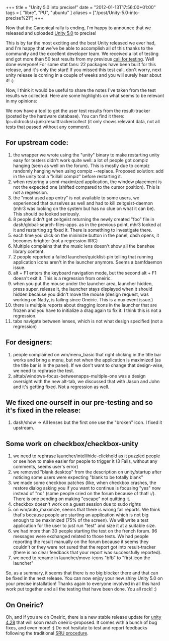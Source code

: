 +++
title = "Unity 5.0 into precise!"
date = "2012-01-13T17:56:00+01:00"
tags = [ "libre", "PU", "ubuntu" ]
aliases = ["/post/Unity-5.0-into-precise%21"]
+++
    <p>Now that the Canonical rally is ending, I'm happy to announce that we released and uploaded <a href="https://launchpad.net/unity/5.0/5.0.0">Unity 5.0</a> to precise!</p>


<p>This is by far the most exciting and the best Unity released we ever had, and I'm happy that we've be able to accomplish all of this thanks to the community and the excellent developer team. We received a lot of testing and got more than 50 test results from my previous <a href="/post/Releasing-a-precise-Unity-5.0-to-Ubuntu-12.04">call for testing</a>. Well done everyone! For some stat fans: 22 packages have been built for this release, and it's only the start! If you missed this test call, don't worry, next unity release is coming in a couple of weeks and you will surely hear about it! :)</p>


<p>Now, I think it would be useful to share the notes I've taken from the test results we collected. Here are some highlights on what seems to be relevant in my opinions:</p>


<p>We now have a tool to get the user test results from the result-tracker (posted by the hardware database). You can find it there: lp:~didrocks/+junk/resulttrackercollect (it only shows relevant data, not all tests that passed without any comment).</p>


<h2>For upstream code:</h2>
<ol>
<li>the wrapper we wrote using the "unity" binary to make restarting unity easy for testers didn't work quite well: a lot of people got compiz hanging (seen as well on the forum). This is mostly due to compiz randomly hanging when using compiz --replace. Proposed solution: add in the unity tool a "killall compiz" before restarting it.</li>
<li>when restoring a semi-maximized application, the window placement is not the expected one (shifted compared to the cursor position). This is not a regression.</li>
<li>the "most used app entry" is not available to some users, we experienced that ourselves as well and had to kill zeitgeist-daemon (mhr3 was looking on the system but has no clue on what it can be). This should be looked seriously.</li>
<li>8 people didn't get zeitgeist returning the newly created "foo" file in dash/global-search-files-apps. as in the previous point, mhr3 looked at it and restarting zg fixed it. There is something to investigate there.</li>
<li>each time you click on the minimize button in the panel, dash opens, it becomes brighter (not a regression IIRC)</li>
<li>Multiple complains that the music lens doesn't show all the banshee library content.</li>
<li>2 people reported a failed launcher/quicklist-pin telling that running application icons aren't in the launcher anymore. Seems a bamfdaemon issue.</li>
<li>alt + F1 enters the keyboard navigation mode, but the second alt + F1 doesn't exit it. This is a regression from oneiric.</li>
<li>when you put the mouse under the launcher area, launcher hidden, press super, release it, the launcher stays displayed when it should hidden because you didn't move the mouse (design request, was working on Natty, is failing since Oneiric. This is a nux event issue.)</li>
<li>there is multiple reports about dragging icons in the launcher that are frozen and you have to initialize a drag again to fix it. I think this is not a regression.</li>
<li>tabs navigate between lenses, which is not what design specified (not a regression)</li>
</ol>

<h2>For designers:</h2>
<ol>
<li>people complained on wm/menu_basic that right clicking in the title bar works and bring a menu, but not when the application is maximized (as the title bar is in the panel). If we don't want to change that design-wise, we need to rephrase the test.</li>
<li>alttab/windows-focus-betweenapps-multiple-one was a design oversight with the new alt-tab, we discussed that with Jason and John and it's getting fixed. Not a regression as well.</li>
</ol>

<h2>We fixed one ourself in our pre-testing and so it's fixed in the release:</h2>
<ol>
<li>dash/show -&gt; All lenses but the first one use the "broken" icon. I fixed it upstream.</li>
</ol>

<h2>Some work on checkbox/checkbox-unity</h2>
<ol>
<li>we need to rephrase launcher/intellihide-clickhold as it puzzled people or see how to make easier for people to trigger it (3 Fails, without any comments, seems user's error)</li>
<li>we removed "blank desktop" from the description on unity/startup after noticing some users were expecting "blank to be totally blank"</li>
<li>we made some checkbox patches (like, when checkbox crashes, the restore dialog asking you if you want to continue is focusing "yes" now instead of "no" (some people cried on the forum because of that! :/). There is one pending on making "escape" not quitting it.</li>
<li>checkbox doesn't work on a guest session due to sudo rights</li>
<li>on wm/auto_maximize, seems that there is wrong fail reports. We think that's because people are starting an application which is not big enough to be maximized (75% of the screen). We will write a test application for the user to just run "test" and size it at a suitable size.</li>
<li>we had more than 30 people starting the test on the french forum. 96 messages were exchanged related to those tests. We had people reporting the result manually on the forum because it seems they couldn't or they were not sured that the report got into result-tracker (there is no clear feedback that your report was successfully reported).</li>
<li>we need to rename in launcher/move-icons "bfb" to "first icon the launcher"</li>
</ol>

<p>So, as a summary, it seems that there is no big blocker there and that can be fixed in the next release. You can now enjoy your new shiny Unity 5.0 on your precise installation! Thanks again to everyone involved in all this hard work put together and all the testing that have been done. You all rock! :)</p>


<h2>On Oneiric?</h2>

<p>Oh, and if you are on Oneiric, there is a new stable release update for <a href="https://launchpad.net/unity/4.0/4.28.0">unity 4.28</a> that will soon reach oneiric-proposed. It comes with a bunch of bug fixes, and even more! :) Do not hesitate to test and report feedbacks following the traditional <a href="https://wiki.ubuntu.com/QATeam/PerformingSRUVerification">SRU procedure</a>.</p>
